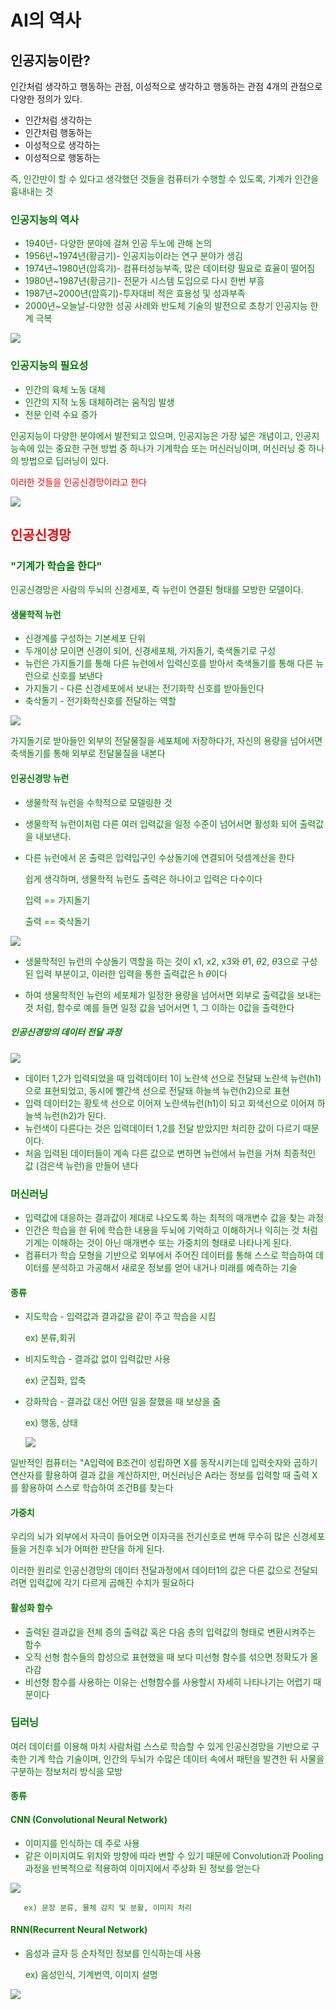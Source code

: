 # AI의 역사

## 인공지능이란?
 인간처럼 생각하고 행동하는 관점, 이성적으로 생각하고 행동하는 관점 4개의 관점으로 다양한 정의가 있다.

*   인간처럼 생각하는
*   인간처럼 행동하는
*   이성적으로 생각하는
*   이성적으로 행동하는

   <font color = "green">즉,  인간만이 할 수 있다고 생각했던 것들을 컴퓨터가 수행할 수 있도록, 기계가 인간을 흉내내는 것
  
 
  ### 인공지능의 역사
  
*   1940년- 다양한 분야에 걸쳐 인공 두노에 관해 논의
*   1956년~1974년(황금기)- 인공지능이라는 연구 분야가 생김
*   1974년~1980년(암흑기)- 컴퓨터성능부족, 많은 데이터량 필요로 효율이 떨어짐
*   1980년~1987년(황금기)- 전문가 시스템 도입으로 다시 한번 부흥
*   1987년~2000년(암흑기)-투자대비 적은 효용성 및 성과부족
*   2000년~오늘날-다양한 성공 사례와 반도체 기술의 발전으로 초창기 인공지능 한계 극복

 <img src="image/인공지능.png" >
  
  ### 인공지능의 필요성
  
*   인간의 육체 노동 대체
*   인간의 지적 노동 대체하려는 움직임 발생
*   전문 인력 수요 증가

   인공지능이 다양한 분야에서 발전되고 있으며,  인공지능은 가장 넓은 개념이고, 인공지능속에 있는 중요한 구현 방법 중 하나가 기계학습 또는 머신러닝이며, 
   머신러닝 중 하나의 방법으로 딥러닝이 있다.


 <font color = "red"> 이러한 것들을 인공신경망이라고 한다
   
   <img src="image/인공지능(2).png" >
   
   ## 인공신경망
   
   ### <font color="green"> "기계가 학습을 한다"


   인공신경망은 사람의 두뇌의 신경세포, 즉 뉴런이 연결된 형태를 모방한 모델이다.
   
   
#### 생물학적 뉴런

*   신경계를 구성하는 기본세포 단위
*   두개이상 모이면 신경이 되어, 신경세포체, 가지돌기, 축색돌기로 구성
*   뉴런은 가지돌기를 통해 다른 뉴런에서 입력신호를 받아서 축색돌기를 통해 다른 뉴런으로 신호를 보낸다
*   가지돌기 - 다른 신경세포에서 보내는 전기화학 신호를 받아들인다
*   축삭돌기 - 전기화학신호를 전달하는 역할



 <img src="image/뉴런.png" >

<font color= "green"> 가지돌기로 받아들인 외부의 전달물질을 세포체에 저장하다가, 자신의 용량을 넘어서면 축색돌기를 통해 외부로 전달물질을 내본다
  
#### 인공신경망 뉴런

*   생물학적 뉴런을 수학적으로 모델링한 것
*   생물학적 뉴런이처럼 다른 여러 입력값을 일정 수준이 넘어서면 활성화 되어 출력값을 내보낸다.
*   다른 뉴런에서 온 출력은 입력입구인 수상돌기에 연결되어 덧셈계산을 한다


    <font color = "green"> 쉽게 생각하며, 생물학적 뉴런도 출력은 하나이고 입력은 다수이다
 
 
    입력 == 가지돌기
 
 
    출력 == 축삭돌기
      
   <img src="image/인공신경망 뉴런.png" >
  
*   생물학적인 뉴런의 수상돌기 역할을 하는 것이 x1, x2, x3와 $\theta1$, $\theta2$, $\theta3$으로  구성된 입력 부분이고, 이러한 입력을 통한 출력값은 h $\theta$이다

*  하여 생물학적인 뉴런의 세포체가 일정한 용량을 넘어서면 외부로 출력값을 보내는 것 처럼,  함수로 예를 들면 일정 값을 넘어서면 1, 그 이하는 0값을 출력한다


##### 인공신경망의 데이터 전달 과정
      
   <img src="image/인공신경망의 데이터전달과정.png" >    
      
  
*   데이터 1,2가 입력되었을 때 입력데이터 1이 노란색 선으로 전달돼 노란색 뉴런(h1)으로 표현되었고, 동시에 빨간색 선으로 전달돼 하늘색 뉴런(h2)으로 표현
*   입력 데이터2는 황토색 선으로 이어져 노란색뉴런(h1)이 되고 회색선으로 이어져 하늘색 뉴런(h2)가 된다.
*   뉴런색이 다른다는 것은 입력데이터 1,2를 전달 받았지만 처리한 값이 다르기 때문이다.
*   처음 입력된 데이터들이 계속 다른 값으로 변하면 뉴런에서 뉴런을 거쳐 최종적인 값 (검은색 뉴런)을 만들어 낸다

  
### 머신러닝


*   입력값에 대응하는 결과값이 제대로 나오도록 하는 최적의 매개변수 값을 찾는 과정
*   인간은 학습을 한 뒤에 학습한 내용을 두뇌에 기억하고 이해하거나 익히는 것 처럼 기계는 이해하는 것이 아닌 매개변수 또는 가중치의 형태로 나타나게 된다.
*   컴퓨터가 학습 모형을 기반으로 외부에서 주어진 데이터를 통해 스스로 학습하여 데이터를 분석하고 가공해서 새로운 정보를 얻어 내거나 미래를 예측하는 기술


#### 종류


*   지도학습 - 입력값과 결과값을 같이 주고 학습을 시킴

    ex) 분류,회귀
*   비지도학습 - 결과값 없이 입력값만 사용

    ex) 군집화, 압축

*   강화학습 - 결과값 대신 어떤 일을 잘했을 때 보상을 줌

    ex) 행동, 상태
      
      <img src="image/머신러닝.png" >  
      

일반적인 컴퓨터는 "A입력에 B조건이 성립하면 X를 동작시키는데 입력숫자와 
곱하기 연산자를 활용하여 결과 값을 계산하지만, 머신러닝은 A라는 정보를 입력할 때 출력 X를 활용하여 스스로 학습하여 조건B를 찾는다
  
 #### 가중치
우리의 뇌가 외부에서 자극이 들어오면 이자극을 전기신호로 변해 무수히 많은 신경세포들을 거친후 뇌가 어떠한 판단을 하게 된다.

이러한 원리로 인공신경망의 데이터 전달과정에서 데이터1의 값은 다른 값으로 전달되려면 입력값에 각기 다르게 곱해진 수치가 필요하다 

#### 활성화 함수

*   출력된 결과값을 전체 증의 출력값 혹은 다음 층의 입력값의 형태로 변환시켜주는 함수
* 오직 선형 함수들의 합성으로 표현했을 때 보다 미선형 함수를 섞으면 정확도가 올라감
*   비선형 함수를 사용하는 이유는 선형함수를 사용할시 자세히 나타나기는 어렵기 때문이다

### 딥러닝

여러 데이터를 이용해 마치 사람처럼 스스로 학습할 수 있게 인공신경망을 기반으로 구축한 기계 학습 기술이며, 인간의 두뇌가 수많은 데이터 속에서 패턴을 발견한 뒤 사물을 구분하는 정보처리 방식을 모방 
#### 종류
  
  #### CNN (Convolutional Neural Network)

*   이미지를 인식하는 데 주로 사용
*   같은 이미지여도 위치와 방향에 따라 변할 수 있기 때문에  Convolution과  Pooling과정을 반복적으로 적용하여 이미지에서 주상화 된 정보를 얻는다

      
 <img src="image/딥러닝(CNN).png" >   
      
       ex) 문장 분류, 물체 감지 및 분활, 이미지 처리

  #### RNN(Recurrent Neural Network)
*   음성과 글자 등 순차적인 정보를 인식하는데 사용
      
      
    ex) 음성인식, 기계번역, 이미지 설명
    
      
 <img src="image/딥러닝(RNN).png" >  
